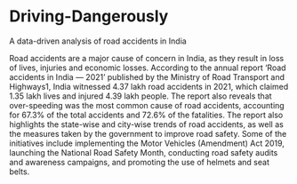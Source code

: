 # Driving-Dangerously
A data-driven analysis of road accidents in India 


Road accidents are a major cause of concern in India, as they result in loss of lives, injuries and economic losses. According to the annual report ‘Road accidents in India — 2021’ published by the Ministry of Road Transport and Highways1, India witnessed 4.37 lakh road accidents in 2021, which claimed 1.35 lakh lives and injured 4.39 lakh people. The report also reveals that over-speeding was the most common cause of road accidents, accounting for 67.3% of the total accidents and 72.6% of the fatalities. The report also highlights the state-wise and city-wise trends of road accidents, as well as the measures taken by the government to improve road safety. Some of the initiatives include implementing the Motor Vehicles (Amendment) Act 2019, launching the National Road Safety Month, conducting road safety audits and awareness campaigns, and promoting the use of helmets and seat belts.
